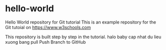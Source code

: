# hello-world
Hello World repository for Git tutorial
This is an example repository for the Git tutoial on https://www.w3schools.com

This repository is built step by step in the tutorial.
halo baby
cap nhat du lieu xuong bang pull
Push Branch to GitHub